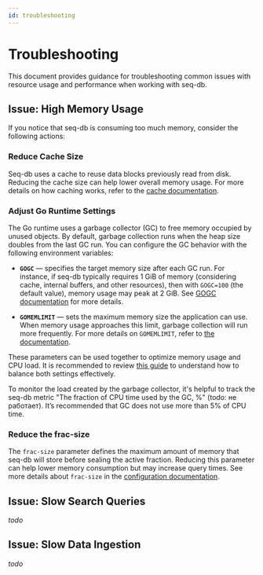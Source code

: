 ```yaml
---
id: troubleshooting
---
```


# Troubleshooting

This document provides guidance for troubleshooting common issues with resource usage and performance when working with
seq-db.

## Issue: High Memory Usage

If you notice that seq-db is consuming too much memory, consider the following actions:

### Reduce Cache Size

Seq-db uses a cache to reuse data blocks previously read from disk. Reducing the cache size can help lower overall
memory usage. For more details on how caching works, refer to the [cache documentation](internal/cache.md).

### Adjust Go Runtime Settings

The Go runtime uses a garbage collector (GC) to free memory occupied by unused objects. By default, garbage collection
runs when the heap size doubles from the last GC run. You can configure the GC behavior with the following environment
variables:

* **`GOGC`** — specifies the target memory size after each GC run.
  For instance, if seq-db typically requires 1 GiB of memory (considering cache, internal buffers, and other resources),
  then with `GOGC=100` (the default value), memory usage may peak at 2 GiB.
  See [GOGC documentation](https://tip.golang.org/doc/gc-guide#GOGC) for more details.

* **`GOMEMLIMIT`** — sets the maximum memory size the application can use. When memory usage approaches this limit,
  garbage collection will run more frequently.
  For more details on `GOMEMLIMIT`, refer to [the documentation](https://tip.golang.org/doc/gc-guide#Memory_limit).

These parameters can be used together to optimize memory usage and CPU load. It is recommended to
review [this guide](https://tip.golang.org/doc/gc-guide#Memory_limit) to understand how to balance both settings
effectively.

To monitor the load created by the garbage collector, it's helpful to track the seq-db metric "The fraction of CPU time
used by the GC, %" (todo: не работает). It’s recommended that GC does not use more than 5% of
CPU time.

### Reduce the frac-size

The `frac-size` parameter defines the maximum amount of memory that seq-db will store before sealing the active
fraction. Reducing this parameter can help lower memory consumption but may increase query times. See more details
about `frac-size` in the [configuration documentation](02-flags.md#data-configuration-flags).

## Issue: Slow Search Queries

*todo*

## Issue: Slow Data Ingestion

*todo*
